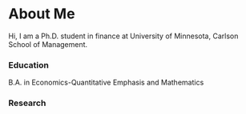# About Me
Hi, I am a Ph.D. student in finance at University of Minnesota, Carlson School of Management.

### Education
B.A. in Economics-Quantitative Emphasis and Mathematics

### Research
